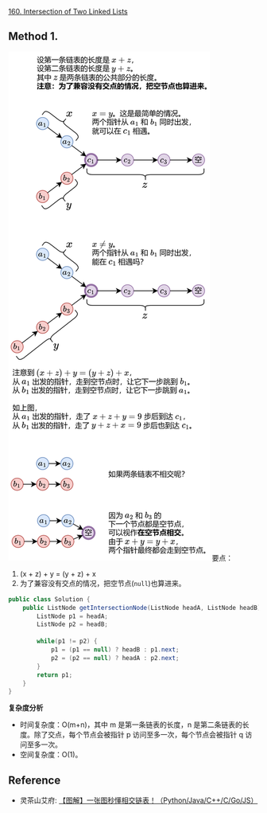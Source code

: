 [160. Intersection of Two Linked Lists](https://leetcode.com/problems/intersection-of-two-linked-lists/description/)


## Method 1.
![](images/0160.png)
要点：
1. (x + z) + y = (y + z) + x
2. 为了兼容没有交点的情况，把空节点(`null`)也算进来。
```java
public class Solution {
    public ListNode getIntersectionNode(ListNode headA, ListNode headB) {
        ListNode p1 = headA;
        ListNode p2 = headB;

        while(p1 != p2) {
            p1 = (p1 == null) ? headB : p1.next;
            p2 = (p2 == null) ? headA : p2.next;
        }
        return p1;
    }
}
```
**复杂度分析**
* 时间复杂度：O(m+n)，其中 m 是第一条链表的长度，n 是第二条链表的长度。除了交点，每个节点会被指针 p 访问至多一次，每个节点会被指针 q 访问至多一次。
* 空间复杂度：O(1)。


## Reference
* 灵茶山艾府: [【图解】一张图秒懂相交链表！（Python/Java/C++/C/Go/JS）](https://leetcode.cn/problems/intersection-of-two-linked-lists/solutions/2958778/tu-jie-yi-zhang-tu-miao-dong-xiang-jiao-m6tg1/)